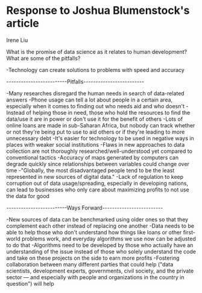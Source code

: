 # Response to Joshua Blumenstock's article

Irene Liu

What is the promise of data science as it relates to human development? What are some of the pitfalls?

-Technology can create solutions to problems with speed and accuracy


-------------------------Pitfalls-------------------------


-Many researches disregard the human needs in search of data-related answers
-Phone usage can tell a lot about people in a certain area, especially when it comes to finding out who needs aid and who doesn't
-Instead of helping those in need, those who hold the resources to find the data/use it are in power or don't use it for the benefit of others
-Lots of online loans are made in sub-Saharan Africa, but nobody can track whether or not they're being put to use to aid others or if they're leading to more unnecessary debt
-It's easier for technology to be used in negative ways in places with weaker social institutions
-Flaws in new approaches to data collection are not thoroughly researched/well-understood yet compared to conventional tactics
-Accuracy of maps generated by computers can degrade quickly since relationships between variables could change over time
-"Globally, the most disadvantaged people tend to be the least represented in new sources of digital data."
-Lack of regulation to keep corruption out of data usage/spreading, especially in developing nations, can lead to businesses who only care about maximizing profits to not use the data for good


-------------------------Ways Forward-------------------------


-New sources of data can be benchmarked using older ones so that they complement each other instead of replacing one another
-Data needs to be able to help those who don't understand how things like loans or other first-world problems work, and everyday algorithms we use now can be adjusted to do that
-Algorithms need to be developed by those who actually have an understanding of the issue instead of those who solely understand the code and take on these projects on the side to earn more profits
-Fostering collaboration between many different parties that could help ("data scientists, development experts, governments, civil society, and the private sector — and especially with people and organizations in the country in question") will help
